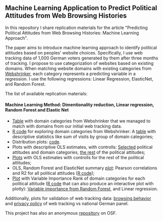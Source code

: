 ## Machine Learning Application to Predict Political Attitudes from Web Browsing Histories

In this repository I share replication materials for the article "Predicting Political Attitudes from Web Browsing Histories:
Machine Learning Approach".

The paper aims to introduce machine learning approach to identify political attitudes based on peoples' website choices. Specifically, I use web tracking data of 1,000 German voters generated by them after three months of tracking. I propose to use categorization of websites based on existing domains. When matching website domains with existing categories from [Webshrinker](https://webshrinker.com/), each category represents a predicting variable in a regression. I use the following regressions: Linear Regression, ElasticNet, and Random Forest.

The list of available replication materials:

#### Machine Learning Method: Dimentionality reduction, Linear regression, Random Forest and Elastic Net

- [Table](https://github.com/norakirkizh/ml_politics/blob/master/domain_categories-v2.csv) with domain categories from Webshrinker that we managed to match with domains from our initial web tracking data.
- [R code](https://github.com/norakirkizh/ml_politics/blob/master/category_stat.R) for exploring domain categories from Webshrinker: A [table](https://github.com/norakirkizh/ml_politics/blob/master/Sum_of_visits.csv) with descriptive statistics like sum of visits by group of domain categories;
- Distribution plots: [code](https://github.com/norakirkizh/ml_politics/blob/master/distribution_plot.r).
- Plots with descriptive OLS estimates, with controlls: [Selected](https://github.com/norakirkizh/ml_politics/blob/master/combined.pdf) political attitudes and domain categories, [the rest](https://github.com/norakirkizh/ml_politics/blob/master/combined_appendix.pdf) of the political attitudes;
- [Plots](https://github.com/norakirkizh/ml_politics/blob/master/combined_appendix.pdf) with OLS estimates with controlls for the rest of the political attitudes;
- OLS, Random Forest and ElasticNet summary [plot](https://github.com/norakirkizh/ml_politics/blob/master/R2_corr.pdf): Pearson correlations and R2 for all political attitudes ([R code](https://github.com/norakirkizh/ml_politics/blob/master/R2_plot.r));
- [Plot](https://github.com/norakirkizh/ml_politics/blob/master/varImp_alpha.pdf) with Variable Importance Rank of domain categories for each political attitude ([R code](https://github.com/norakirkizh/ml_politics/blob/master/varImp.r) that can also produce an interactive plot with plotly): [Variable importance from Random Forest](https://github.com/norakirkizh/ml_politics/blob/master/varImp_alpha.pdf), and Linear regression. 

Additionally, plots for validation of web tracking data: [browsing behavior](https://github.com/norakirkizh/ml_politics/blob/master/ivw_germany.pdf) and [privacy policy](https://github.com/norakirkizh/ml_politics/blob/master/plot_privacy_noad.pdf) of web tracking vs national German panel.

This project has also an anonymous [repository](https://osf.io/us4dz/?view_only=65edf1069f7341a88380f40b1ec2c43d) on OSF.
